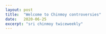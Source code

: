 ```yaml
---
layout: post
title:  "Welcome to Chinmoy controversies"
date:   2020-06-25
excerpt: "sri chinmoy twiceweekly"
---
```

